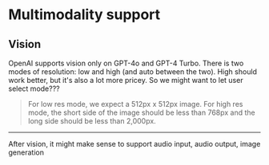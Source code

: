 # Multimodality support

## Vision

OpenAI supports vision only on GPT-4o and GPT-4 Turbo. There is two modes of resolution: low and high (and auto between the two). High should work better, but it's also a lot more pricey. So we might want to let user select mode???

> For low res mode, we expect a 512px x 512px image. For high res mode, the short side of the image should be less than 768px and the long side should be less than 2,000px.

---

After vision, it might make sense to support audio input, audio output, image generation
